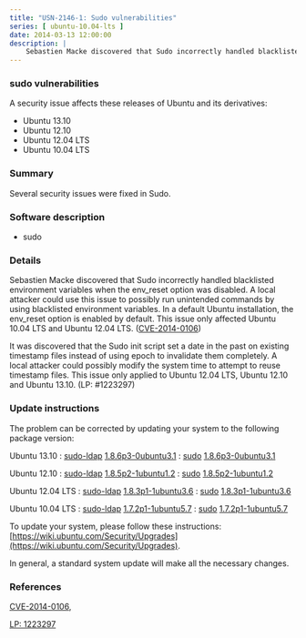 ```yaml
---
title: "USN-2146-1: Sudo vulnerabilities"
series: [ ubuntu-10.04-lts ]
date: 2014-03-13 12:00:00
description: |
    Sebastien Macke discovered that Sudo incorrectly handled blacklisted environment variables when the env_reset option was disabled. A local attacker could use this issue to possibly run unintended commands by using blacklisted environment variables. In a default Ubuntu installation, the env_reset option is enabled by default. This issue only affected Ubuntu 10.04 LTS and Ubuntu 12.04 LTS. ([CVE-2014-0106](http://people.ubuntu.com/~ubuntu-security/cve/CVE-2014-0106))
--- 
```

 
### sudo vulnerabilities

A security issue affects these releases of Ubuntu and its derivatives:

* Ubuntu 13.10
* Ubuntu 12.10
* Ubuntu 12.04 LTS
* Ubuntu 10.04 LTS

### Summary

Several security issues were fixed in Sudo. 

### Software description

* sudo 

### Details

Sebastien Macke discovered that Sudo incorrectly handled blacklisted environment variables when the env_reset option was disabled. A local attacker could use this issue to possibly run unintended commands by using blacklisted environment variables. In a default Ubuntu installation, the env_reset option is enabled by default. This issue only affected Ubuntu 10.04 LTS and Ubuntu 12.04 LTS. ([CVE-2014-0106](http://people.ubuntu.com/~ubuntu-security/cve/CVE-2014-0106))

It was discovered that the Sudo init script set a date in the past on existing timestamp files instead of using epoch to invalidate them completely. A local attacker could possibly modify the system time to attempt to reuse timestamp files. This issue only applied to Ubuntu 12.04 LTS, Ubuntu 12.10 and Ubuntu 13.10. (LP: #1223297) 

### Update instructions

The problem can be corrected by updating your system to the following package version:

Ubuntu 13.10
 : [sudo-ldap](https://launchpad.net/ubuntu/+source/sudo) <span> [1.8.6p3-0ubuntu3.1](https://launchpad.net/ubuntu/+source/sudo/1.8.6p3-0ubuntu3.1) </span> 
 : [sudo](https://launchpad.net/ubuntu/+source/sudo) <span> [1.8.6p3-0ubuntu3.1](https://launchpad.net/ubuntu/+source/sudo/1.8.6p3-0ubuntu3.1) </span> 

Ubuntu 12.10
 : [sudo-ldap](https://launchpad.net/ubuntu/+source/sudo) <span> [1.8.5p2-1ubuntu1.2](https://launchpad.net/ubuntu/+source/sudo/1.8.5p2-1ubuntu1.2) </span> 
 : [sudo](https://launchpad.net/ubuntu/+source/sudo) <span> [1.8.5p2-1ubuntu1.2](https://launchpad.net/ubuntu/+source/sudo/1.8.5p2-1ubuntu1.2) </span> 

Ubuntu 12.04 LTS
 : [sudo-ldap](https://launchpad.net/ubuntu/+source/sudo) <span> [1.8.3p1-1ubuntu3.6](https://launchpad.net/ubuntu/+source/sudo/1.8.3p1-1ubuntu3.6) </span> 
 : [sudo](https://launchpad.net/ubuntu/+source/sudo) <span> [1.8.3p1-1ubuntu3.6](https://launchpad.net/ubuntu/+source/sudo/1.8.3p1-1ubuntu3.6) </span> 

Ubuntu 10.04 LTS
 : [sudo-ldap](https://launchpad.net/ubuntu/+source/sudo) <span> [1.7.2p1-1ubuntu5.7](https://launchpad.net/ubuntu/+source/sudo/1.7.2p1-1ubuntu5.7) </span> 
 : [sudo](https://launchpad.net/ubuntu/+source/sudo) <span> [1.7.2p1-1ubuntu5.7](https://launchpad.net/ubuntu/+source/sudo/1.7.2p1-1ubuntu5.7) </span> 

To update your system, please follow these instructions: [https://wiki.ubuntu.com/Security/Upgrades](https://wiki.ubuntu.com/Security/Upgrades).

In general, a standard system update will make all the necessary changes. 

### References

 [CVE-2014-0106](http://people.ubuntu.com/~ubuntu-security/cve/CVE-2014-0106), 

 [LP: 1223297](https://launchpad.net/bugs/1223297)
 
